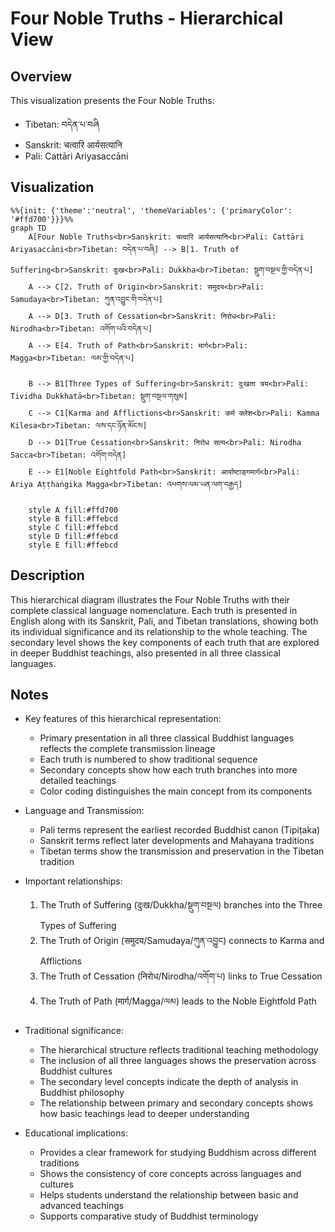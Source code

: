 # Four Noble Truths - Hierarchical View

## Overview
This visualization presents the Four Noble Truths:
- Tibetan: བདེན་པ་བཞི
- Sanskrit: चत्वारि आर्यसत्यानि
- Pali: Cattāri Ariyasaccāni

## Visualization
```mermaid
%%{init: {'theme':'neutral', 'themeVariables': {'primaryColor': '#ffd700'}}}%%
graph TD
    A[Four Noble Truths<br>Sanskrit: चत्वारि आर्यसत्यानि<br>Pali: Cattāri Ariyasaccāni<br>Tibetan: བདེན་པ་བཞི] --> B[1. Truth of Suffering<br>Sanskrit: दुःख<br>Pali: Dukkha<br>Tibetan: སྡུག་བསྔལ་གྱི་བདེན་པ]
    A --> C[2. Truth of Origin<br>Sanskrit: समुदय<br>Pali: Samudaya<br>Tibetan: ཀུན་འབྱུང་གི་བདེན་པ]
    A --> D[3. Truth of Cessation<br>Sanskrit: निरोध<br>Pali: Nirodha<br>Tibetan: འགོག་པའི་བདེན་པ]
    A --> E[4. Truth of Path<br>Sanskrit: मार्ग<br>Pali: Magga<br>Tibetan: ལམ་གྱི་བདེན་པ]
    
    B --> B1[Three Types of Suffering<br>Sanskrit: दुःखता त्रय<br>Pali: Tividha Dukkhatā<br>Tibetan: སྡུག་བསྔལ་གསུམ]
    C --> C1[Karma and Afflictions<br>Sanskrit: कर्म क्लेश<br>Pali: Kamma Kilesa<br>Tibetan: ལས་དང་ཉོན་མོངས]
    D --> D1[True Cessation<br>Sanskrit: निरोध सत्य<br>Pali: Nirodha Sacca<br>Tibetan: འགོག་བདེན]
    E --> E1[Noble Eightfold Path<br>Sanskrit: आर्याष्टाङ्गमार्ग<br>Pali: Ariya Aṭṭhaṅgika Magga<br>Tibetan: འཕགས་ལམ་ཡན་ལག་བརྒྱད]

    style A fill:#ffd700
    style B fill:#ffebcd
    style C fill:#ffebcd
    style D fill:#ffebcd
    style E fill:#ffebcd
```

## Description
This hierarchical diagram illustrates the Four Noble Truths with their complete classical language nomenclature. Each truth is presented in English along with its Sanskrit, Pali, and Tibetan translations, showing both its individual significance and its relationship to the whole teaching. The secondary level shows the key components of each truth that are explored in deeper Buddhist teachings, also presented in all three classical languages.

## Notes
- Key features of this hierarchical representation:
  - Primary presentation in all three classical Buddhist languages reflects the complete transmission lineage
  - Each truth is numbered to show traditional sequence
  - Secondary concepts show how each truth branches into more detailed teachings
  - Color coding distinguishes the main concept from its components

- Language and Transmission:
  - Pali terms represent the earliest recorded Buddhist canon (Tipiṭaka)
  - Sanskrit terms reflect later developments and Mahayana traditions
  - Tibetan terms show the transmission and preservation in the Tibetan tradition

- Important relationships:
  1. The Truth of Suffering (दुःख/Dukkha/སྡུག་བསྔལ) branches into the Three Types of Suffering
  2. The Truth of Origin (समुदय/Samudaya/ཀུན་འབྱུང) connects to Karma and Afflictions
  3. The Truth of Cessation (निरोध/Nirodha/འགོག་པ) links to True Cessation
  4. The Truth of Path (मार्ग/Magga/ལམ) leads to the Noble Eightfold Path

- Traditional significance:
  - The hierarchical structure reflects traditional teaching methodology
  - The inclusion of all three languages shows the preservation across Buddhist cultures
  - The secondary level concepts indicate the depth of analysis in Buddhist philosophy
  - The relationship between primary and secondary concepts shows how basic teachings lead to deeper understanding

- Educational implications:
  - Provides a clear framework for studying Buddhism across different traditions
  - Shows the consistency of core concepts across languages and cultures
  - Helps students understand the relationship between basic and advanced teachings
  - Supports comparative study of Buddhist terminology